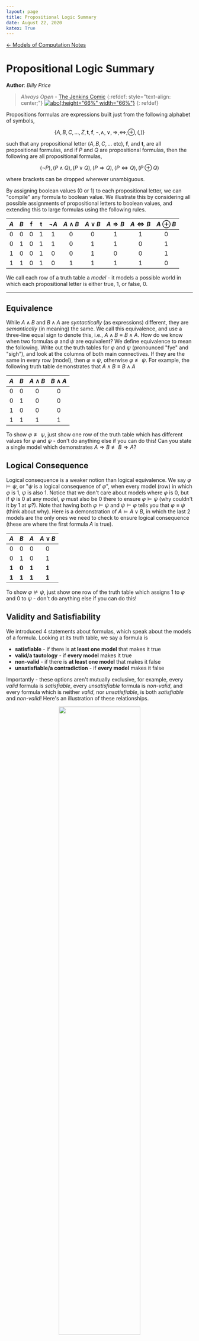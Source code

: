 ```yaml
---
layout: page
title: Propositional Logic Summary
date: August 22, 2020
katex: True
---
```

[← Models of Computation Notes](../models.md)

# Propositional Logic Summary
**Author**: *Billy Price*

> *Always Open* - [The Jenkins Comic](https://thejenkinscomic.wordpress.com/2020/08/22/always-open/)
>{:refdef: style="text-align: center;"}
>[![abc](https://thejenkinscomic.files.wordpress.com/2020/08/screenshot-1377.png?w=1024){:height="66%" width="66%"}](https://thejenkinscomic.wordpress.com/2020/08/22/always-open/)
>{: refdef}



Propositions formulas are expressions built just from the following alphabet of symbols,

$$\{A,B,C,...,Z, \textbf{t},\textbf{f}, \neg, \wedge, \vee, \Rightarrow, \Leftrightarrow, \oplus, (, )\}$$

such that any propositional letter ($A,B,C,\dots$ etc), $\textbf{f}$, and $\textbf{t}$, are all propositional formulas, and if $P$ and $Q$ are propositional formulas, then the following are all propositional formulas,

$$ (\neg P), (P \wedge Q), (P \vee Q), (P \Rightarrow Q), (P \Leftrightarrow Q), (P \oplus Q) $$

where brackets can be dropped wherever unambiguous.

By assigning boolean values ($0$ or $1$) to each propositional letter, we can "compile" any formula to boolean value. We illustrate this by considering all possible assignments of propositional letters to boolean values, and extending this to large formulas using the following rules.

| $A$ | $B$ | $\mathbf{f}$ | $\mathbf{t}$ | $\neg A$ | $A \wedge B$  | $A \vee B$ | $A \Rightarrow B$ | $A \Leftrightarrow B$ | $A \oplus B$ |
|:-:|:-:|:-:|:-:|:-:|:-:|:-:|:-:|:-:|:-:|
| 0 | 0 | 0 | 1 | 1 | 0 | 0 | 1 | 1 | 0 |
| 0 | 1 | 0 | 1 | 1 | 0 | 1 | 1 | 0 | 1 |
| 1 | 0 | 0 | 1 | 0 | 0 | 1 | 0 | 0 | 1 |
| 1 | 1 | 0 | 1 | 0 | 1 | 1 | 1 | 1 | 0 |

We call each row of a truth table a *model* - it models a possible world in which each propositional letter is either true, $1$, or false, $0$.

----

## Equivalence
While $A \wedge B$ and $B \wedge A$ are *syntactically* (as expressions) different, they are *semantically* (in meaning) the same. We call this equivalence, and use a three-line equal sign to denote this, i.e., $A \wedge B \equiv B \wedge A$. How do we know when two formulas $\varphi$ and $\psi$ are equivalent? We define equivalence to mean the following.
Write out the truth tables for $\varphi$ and $\psi$ (pronounced "fye" and "sigh"), and look at the columns of both main connectives. If they are the same in every row (model), then $\varphi \equiv \psi$, otherwise $\varphi \not\equiv \psi$. For example, the following truth table demonstrates that $A \wedge B \equiv B \wedge A$

| $A$ | $B$ | $A \wedge B$  | $B \wedge A$ |
|:-:|:-:|:-:|:-:|
| 0 | 0 | 0 | 0 |
| 0 | 1 | 0 | 0 |
| 1 | 0 | 0 | 0 |
| 1 | 1 | 1 | 1 |

To show $\varphi \not\equiv \psi$, just show one row of the truth table which has different values for $\varphi$ and $\psi$ - don't do anything else if you can do this! Can you state a single model which demonstrates $A \Rightarrow B \not\equiv B \Rightarrow A$?

## Logical Consequence
Logical consequence is a weaker notion than logical equivalence. We say $\varphi \vDash \psi$, or "$\psi$ is a logical consequence of $\varphi$", when every model (row) in which $\varphi$ is $1$, $\psi$ is also $1$. Notice that we don't care about models where $\varphi$ is $0$, but if $\psi$ is $0$ at any model, $\varphi$ must also be $0$ there to ensure $\varphi \vDash \psi$ (why couldn't it by $1$ at $\varphi$?). Note that having both $\varphi \vDash \psi$ and $\psi \vDash \varphi$ tells you that $\varphi \equiv \psi$ (think about why). Here is a demonstration of $A \vDash A \vee B$, in which the last 2 models are the only ones we need to check to ensure logical consequence (these are where the first formula $A$ is true).

| $A$ | $B$ | $A$  | $A \vee B$ |
|:-:|:-:|:-:|:-:|
| 0 | 0 | 0 | 0 |
| 0 | 1 | 0 | 1 |
| **1** | **0** | **1** | **1** |
| **1** | **1** | **1** | **1** |

To show $\varphi \nvDash \psi$, just show one row of the truth table which assigns $1$ to $\varphi$ and $0$ to $\psi$ - don't do anything else if you can do this!

## Validity and Satisfiability
We introduced 4 statements about formulas, which speak about the models of a formula. Looking at its truth table, we say a formula is
* **satisfiable** - if there is **at least one model** that makes it true
* **valid/a tautology** - if **every model** makes it true
* **non-valid** - if there is **at least one model** that makes it false
* **unsatisfiable/a contradiction** - if **every model** makes it false

Importantly - these options aren't mutually exclusive, for example, every *valid* formula is *satisfiable*, every *unsatisfiable* formula is *non-valid*, and every formula which is neither *valid*, nor *unsatisfiable*, is both *satisfiable* and *non-valid*! Here's an illustration of these relationships.

<center>
<img src="model-venn-diagram.jpeg" width="66%"/>
</center>

Despite the diagram's proportions, the vast majority of formulas tend to be in the purple section - both *satisfiable* and *non-valid*.

## Negated claims

Observe the way these claims change when we assert they are *not* true about a formula

| $\varphi$ is not *satisfiable* | ...means the thing same as... | $\varphi$ is *unsatisfiable* |
| $\varphi$ is not *valid* | ...means the thing same as... | $\varphi$ is *non-valid* |
| $\varphi$ is not *non-valid* | ...means the thing same as... | $\varphi$ is *valid* |
| $\varphi$ is not *unsatisfiable* | ...means the thing same as... | $\varphi$ is *satisfiable* |

In contrast, a common mistake is to confuse the statement "$\neg \varphi$ is \_\_\_\_" with "$\varphi$ is not \_\_\_\_", where the blanks are replaced with one of the 4 claims about formulas. Without knowing the formula $\varphi$, these statements are not the same. For example $\neg \varphi$ is *satisfiable* does **not** tell you $\varphi$ is *unsatisfiable* (although it is true if $\varphi$ is also *valid* - not just *satisfiable*). It just tells you $\varphi$ is non-valid, since all we know is there is one model making $\neg \varphi$ true. Try to fill out the rest of this table, specifically picturing the truth tables involved, and exactly what evidence each claim gives you (it will look different to the first table).

| $\neg \varphi$ is *satisfiable* | ...means the thing same as... | $\varphi$ is *non-valid* |
| $\neg \varphi$ is *valid* | ...means the thing same as... | $\varphi$ is \_\_\_\_\_\_\_\_\_\_\_\_ |
| $\neg \varphi$ is *non-valid* | ...means the thing same as... | $\varphi$ is \_\_\_\_\_\_\_\_\_\_\_\_ |
| $\neg \varphi$ is *unsatisfiable* | ...means the thing same as... | $\varphi$ is \_\_\_\_\_\_\_\_\_\_\_\_ |

### Examples

* $A \Rightarrow A$ - satisfiable $\checkmark$, valid $\checkmark$, non-valid $\times$, unsatisfiable $\times$
* $A \vee B$ - satisfiable $\checkmark$, valid $\times$, non-valid $\checkmark$, unsatisfiable $\times$
* $A \wedge \neg A$ - satisfiable $\times$, valid $\times$, non-valid $\checkmark$, unsatisfiable $\checkmark$

| $A$ | $B$ | $A \Rightarrow A$  | $A \vee B$ | $A \wedge \neg A$ |
|:-:|:-:|:-:|:-:|:-:|
| 0 | 0 | 1 | 0 | 0 |
| 0 | 1 | 1 | 1 | 0 |
| 1 | 0 | 1 | 1 | 0 |
| 1 | 1 | 1 | 1 | 0 |

In particular, the second row, $A \mapsto 0$ and $B \mapsto 1$, is sufficent evidence to show $A \Rightarrow A$ is satisfiable and that $A \vee B$ is satisfiable. Similarly, the first row, $A \mapsto 0$ and $B \mapsto 0$ is sufficent evidence to show $A \vee B$ is non-valid, and that $A \wedge \neg A$ is non-valid. Of course any one row is sufficient evidence that $A \Rightarrow A$ is satisfiable and that $A \wedge \neg A$ is non-valid. When proving satisfiability or non-validity, you do not need to present the whole truth table, and it is always best to *explicitly* identify the model which makes the formula true/false. A bad proof will claim there is a model that makes a formula true/false, without stating a particular model.

On the other hand, validity/tautology and unsatisfiability/contradiction claims require the whole truth table$\dots$ or resolution!

----

## Resolution

### CNF and RCNF
First we convert to CNF (conjunctive normal form), i.e., a formula of the form , where each blank is a literal (a propositional letter or its negation).
  1. Eliminate all occurrences of $\oplus$, using $A \oplus B \equiv (A \vee B) \wedge (\neg A \vee \neg B)$.
  2. Eliminate all occurrences of $\Leftrightarrow$, using $A \Leftrightarrow B \equiv (A \Rightarrow B) \wedge (B \Rightarrow A)$.
  3. Eliminate all occurrences of $\Rightarrow$ using $A \Rightarrow B \equiv \neg A \vee B$.
  4. Use De Morgan’s Laws to push $\neg$ inward over $\wedge$ and $\vee$, that is, $\neg (A \wedge B) \equiv \neg A \vee \neg B$ and $\neg (A \vee B) \equiv \neg A \wedge \neg B$ 
  5. Eliminate double negations using $\neg\neg A \equiv A$.
  6. Use the distributive laws to get the required form; you should need only $A \vee (B \wedge C) \equiv (A \vee B) \wedge (A \vee C)$. You will likely need to apply this repeatedly, and any of $A,B,C$ could be a larger complex formula.

To convert to RCNF (reduced CNF), delete any repetitions of literals, for example $(A \vee B \vee A) \equiv (A \vee B)$, and drop any clause which contains a formula and its negation, like $(A \vee B \vee \neg A)$ (these are always true, so can be ignored).

Finally we can convert RCNF to Clausal Form - a set of clauses, where each clause is a set of literals.

<center>
$(P \vee \neg Q \vee S) \wedge (P \vee \neg R \vee S) \wedge (\neg S \vee \neg P) \wedge (\neg S \vee Q \vee R)$
$ \{\{P, \neg Q, S\}, \{P, \neg R, S\}, \{\neg S, \neg P\}, \{\neg S, Q, R\}\}$
</center>

### Resolving Clauses
If we can find a propositional letter $A$ and two clauses, $X, Y$ with $P \in X$ and $\neg P \in Y$ (like $\{P,A,B\}$ and $\{\neg P, C, D, E\}$) we can conclude the clause $(X \cup Y) \setminus \{P,\neg P\}$, that is, all the literals in either X or Y that aren't $P$ or $\neg P$, as a **logical consequence**. For example, the clauses $\{P,A,B\}$ and $\{\neg P, C, D, E\}$ *resolve* to $\{A,B,C,D,E\}$. Paying attention to the precise definition of logical consequence, pick two small clauses that can be resolved, and convince yourself that the resolvent is a logical consequence of those two clauses together. Importantly, the resolvent is *not* equivalent to the previous two, it's just a logical consequence.

![resolvent](resolvent.jpeg)

In the above image, we make use of the principle written in red, which says that if we can ever derive a contradiction (an unsatisfiable clause), we can conclude the unsatisfiability of the original clauses. We consider the empty clause, written $\emptyset$, unsatisfiable, because the only way to derive it is to *resolve* a pair of clauses of the form $\{P\}$ and $\{\neg P\}$, which together represent $P \wedge \neg P$ (clearly unsatisfiable).

### A common misconception

What do the clauses $\{A,B\}$ and $\{\neg A, \neg B\}$ resolve to? Is it $\emptyset$? No! That would mean that $(A \vee B) \wedge (\neg A \vee \neg B)$ is unsatisfiable, but it isn't! Consider the model where $A$ is true and $B$ is false - this makes the formula true.

These clauses actually resolve to either $\{B,\neg B\}$ or to $\{A,\neg A\}$, since we can only resolve on one letter at a time. Both true of these formulas are always in any model - so are equivalent to $\textbf{t}$ (true). But having "true" as a logical consequence tells you nothing! All formulas have "true" as a logical consequence. Given only these clauses, we are at a dead end - there is no contradiction among them.

## Usage of Resolution

**ONLY USE RESOLUTION ON A FORMULA TO SHOW IT IS UNSATISFIABLE**.

Resolution doesn't tell you "whether or not" your formula is unsatisfiable - in its basic form, it can only confirm that a formula is unsatisfiable. It is true that a set of clauses representing a satisfiable (i.e. not unsatisfiable) formula cannot derive the empty set via resolution, but to show satisfiability of the formula in this way, you'd need to demonstrate that your algorithm for choosing clauses to resolve will *always* derive the empty set if its possible, and that your algorithm fails to do so for the formula in question. There are better ways!

I want to show my formula is...
* **unsatisfiable/a contradiction** - convert to RCNF and resolve to $\emptyset$
* **valid/a tautology** - negate the formula, then convert to RCNF and resolve to $\emptyset$
* **satisfiable** - find a model which makes the formula true
* **non-valid** - find a model which makes the formula false

The first two of these demonstrate a fact about *every* model in a formula's truth table via resolution, and the second two skip resolution and just demonstrate that *at least one* model makes the formula true/false - much easier! Note that the first two are sometimes quicker demonstrated by writing down the truth table - resolution comes in handy when the truth table grows too large.

### Showing logical consequence and equivalence
Given formulas $\varphi$ and $\psi$, to show...
* $\varphi \vDash \psi$ - construct $\varphi \wedge \neg \psi$, convert it to RCNF, then resolve to $\emptyset$. Note, this is just showing that $\varphi \Rightarrow \psi$ is valid, since $\neg(\varphi \Rightarrow \psi) \equiv \varphi \wedge \neg \psi$.
* $\varphi \equiv \psi$ - construct $\varphi \oplus \psi$, convert to RCNF, then resolve to $\emptyset$.

More generally, we can demonstrate that a conclusion $\psi$ follows from the assumption of premises $\varphi_1, \varphi_2, \dots \varphi_n$, we consider the formula $\varphi_1 \wedge \varphi_2 \wedge \dots \varphi_n \wedge \neg \psi$, convert it to RCNF, and resolve to $\emptyset$. Again, this is just demonstrating that $(\varphi_1 \wedge \varphi_2 \wedge \dots \wedge \varphi_n) \Rightarrow \psi$ is valid (a tautology). Note that each premise, $\varphi_i$, can be separately converted to clausal form and combined with the rest, since they are all part of a larger conjunction (remember to negate the conclusion, $\psi$, before converting to RCNF).


